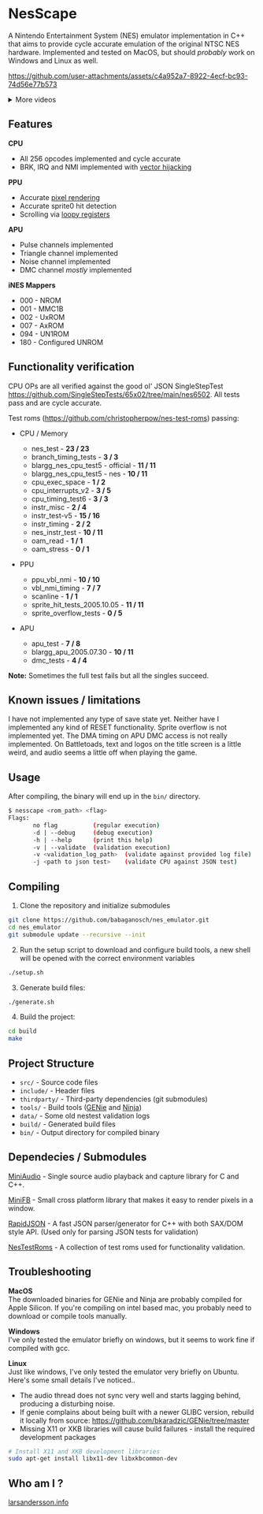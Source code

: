 # NesScape

A Nintendo Entertainment System (NES) emulator implementation in C++ that aims to provide cycle accurate emulation of the original NTSC NES hardware. Implemented and tested on MacOS, but should _probably_ work on Windows and Linux as well.

https://github.com/user-attachments/assets/c4a952a7-8922-4ecf-bc93-74d56e77b573

<details>
<summary>More videos</summary>

https://github.com/user-attachments/assets/378fbb82-612a-4daa-9953-0f6c1763a9b5

https://github.com/user-attachments/assets/53fd02a4-b479-44bb-ae3e-80b49c38ac0d

https://github.com/user-attachments/assets/cb087da7-b4c0-493b-ab79-62cf1c3a512e

https://github.com/user-attachments/assets/220112f3-10ca-46bf-9e04-d2785a2aaab9

https://github.com/user-attachments/assets/9e4b713a-1cbe-49af-a214-512b8a22bf71

</details>


## Features

__CPU__
- All 256 opcodes implemented and cycle accurate
- BRK, IRQ and NMI implemented with [vector hijacking](https://www.nesdev.org/wiki/CPU_interrupts)

__PPU__
- Accurate [pixel rendering](https://www.nesdev.org/wiki/PPU_rendering)
- Accurate sprite0 hit detection
- Scrolling via [loopy registers](https://www.nesdev.org/wiki/PPU_scrolling#PPU_internal_registers)

__APU__
- Pulse channels implemented
- Triangle channel implemented
- Noise channel implemented
- DMC channel _mostly_ implemented

__iNES Mappers__ 
- 000 - NROM
- 001 - MMC1B
- 002 - UxROM
- 007 - AxROM
- 094 - UN1ROM
- 180 - Configured UNROM

## Functionality verification
CPU OPs are all verified against the good ol' JSON SingleStepTest https://github.com/SingleStepTests/65x02/tree/main/nes6502.
All tests pass and are cycle accurate.

Test roms (https://github.com/christopherpow/nes-test-roms) passing:  
- CPU / Memory
    - nes_test - __23 / 23__
    - branch_timing_tests - __3 / 3__
    - blargg_nes_cpu_test5 - official - __11 / 11__
    - blargg_nes_cpu_test5 - nes - __10 / 11__
    - cpu_exec_space - __1 / 2__
    - cpu_interrupts_v2 - __3 / 5__
    - cpu_timing_test6 - __3 / 3__
    - instr_misc - __2 / 4__
    - instr_test-v5 - __15 / 16__
    - instr_timing - __2 / 2__
    - nes_instr_test - __10 / 11__
    - oam_read - __1 / 1__
    - oam_stress - __0 / 1__
    
- PPU
    - ppu_vbl_nmi - __10 / 10__
    - vbl_nmi_timing - __7 / 7__
    - scanline - __1 / 1__
    - sprite_hit_tests_2005.10.05 - __11 / 11__
    - sprite_overflow_tests - __0 / 5__

- APU
    - apu_test - __7 / 8__
    - blargg_apu_2005.07.30 - __10 / 11__
    - dmc_tests - __4 / 4__

__Note:__ Sometimes the full test fails but all the singles succeed.

## Known issues / limitations
I have not implemented any type of save state yet. Neither have I implemented any kind of RESET functionality. Sprite overflow is not implemented yet.
The DMA timing on APU DMC access is not really implemented. On Battletoads, text and logos on the title screen is a little weird, and audio seems a little off when playing the game.

## Usage
After compiling, the binary will end up in the `bin/` directory.
```bash
$ nesscape <rom_path> <flag>
Flags:
       no flag          (regular execution)
       -d | --debug     (debug execution)
       -h | --help      (print this help)
       -v | --validate  (validation execution)
       -v <validation_log_path>  (validate against provided log file)
       -j <path to json test>    (validate CPU against JSON test)
```

## Compiling

1. Clone the repository and initialize submodules
```bash
git clone https://github.com/babaganosch/nes_emulator.git
cd nes_emulator
git submodule update --recursive --init
```

2. Run the setup script to download and configure build tools, a new shell will be opened with the correct environment variables
```bash
./setup.sh
```

3. Generate build files:
```bash
./generate.sh
```

4. Build the project:
```bash
cd build
make
```

## Project Structure

- `src/` - Source code files
- `include/` - Header files
- `thirdparty/` - Third-party dependencies (git submodules)
- `tools/` - Build tools ([GENie](https://github.com/bkaradzic/GENie/tree/master) and [Ninja](https://ninja-build.org/))
- `data/` - Some old nestest validation logs
- `build/` - Generated build files
- `bin/` - Output directory for compiled binary

## Dependecies / Submodules

[MiniAudio](https://miniaud.io/) - Single source audio playback and capture library for C and C++.

[MiniFB](https://github.com/emoon/minifb) - Small cross platform library that makes it easy to render pixels in a window.

[RapidJSON](https://rapidjson.org/) - A fast JSON parser/generator for C++ with both SAX/DOM style API. (Used only for parsing JSON tests for validation)

[NesTestRoms](https://github.com/christopherpow/nes-test-roms) - A collection of test roms used for functionality validation.

## Troubleshooting

__MacOS__  
The downloaded binaries for GENie and Ninja are probably compiled for Apple Silicon. If you're compiling on intel based mac, you probably need to download or compile tools manually.

__Windows__  
I've only tested the emulator briefly on windows, but it seems to work fine if compiled with gcc.

__Linux__  
Just like windows, I've only tested the emulator very briefly on Ubuntu. Here's some small details I've noticed..
- The audio thread does not sync very well and starts lagging behind, producing a disturbing noise.
- If genie complains about being built with a newer GLIBC version, rebuild it locally from source: https://github.com/bkaradzic/GENie/tree/master
- Missing X11 or XKB libraries will cause build failures - install the required development packages
```bash
# Install X11 and XKB development libraries
sudo apt-get install libx11-dev libxkbcommon-dev
```

## Who am I ?
[larsandersson.info](https://larsandersson.info)
